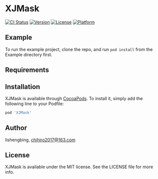 # XJMask

[![CI Status](http://img.shields.io/travis/lishengbing/XJMask.svg?style=flat)](https://travis-ci.org/lishengbing/XJMask)
[![Version](https://img.shields.io/cocoapods/v/XJMask.svg?style=flat)](http://cocoapods.org/pods/XJMask)
[![License](https://img.shields.io/cocoapods/l/XJMask.svg?style=flat)](http://cocoapods.org/pods/XJMask)
[![Platform](https://img.shields.io/cocoapods/p/XJMask.svg?style=flat)](http://cocoapods.org/pods/XJMask)

## Example

To run the example project, clone the repo, and run `pod install` from the Example directory first.

## Requirements

## Installation

XJMask is available through [CocoaPods](http://cocoapods.org). To install
it, simply add the following line to your Podfile:

```ruby
pod 'XJMask'
```

## Author

lishengbing, chihiro2017@163.com

## License

XJMask is available under the MIT license. See the LICENSE file for more info.
